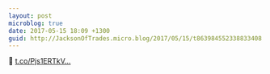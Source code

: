 ```yaml
---
layout: post
microblog: true
date: 2017-05-15 18:09 +1300
guid: http://JacksonOfTrades.micro.blog/2017/05/15/t863984552338833408.html
---
```

🤔 [t.co/Pjs1ERTkV...](https://t.co/Pjs1ERTkVP)

